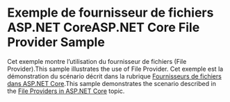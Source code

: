 # <a name="aspnet-core-file-provider-sample"></a><span data-ttu-id="bbb21-101">Exemple de fournisseur de fichiers ASP.NET Core</span><span class="sxs-lookup"><span data-stu-id="bbb21-101">ASP.NET Core File Provider Sample</span></span>

<span data-ttu-id="bbb21-102">Cet exemple montre l’utilisation du fournisseur de fichiers (File Provider).</span><span class="sxs-lookup"><span data-stu-id="bbb21-102">This sample illustrates the use of File Provider.</span></span> <span data-ttu-id="bbb21-103">Cet exemple est la démonstration du scénario décrit dans la rubrique [Fournisseurs de fichiers dans ASP.NET Core](https://docs.microsoft.com/aspnet/core/fundamentals/file-providers).</span><span class="sxs-lookup"><span data-stu-id="bbb21-103">This sample demonstrates the scenario described in the [File Providers in ASP.NET Core](https://docs.microsoft.com/aspnet/core/fundamentals/file-providers) topic.</span></span>
